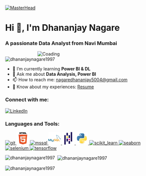 <!DOCTYPE html>
<html lang="en">
<head>
  <meta charset="UTF-8">
  <meta name="viewport" content="width=device-width, initial-scale=1.0">
</head>
<body>

  <a href="https://rishavchanda.io">
    <img src="https://images.yourstory.com/cs/2/96eabe90392211eb93f18319e8c07a74/DATAANALYTICS-1686234812978.png?fm=png&auto=format" alt="MasterHead">
  </a>

  <h1>Hi 👋, I'm Dhananjay Nagare</h1>
  <h3>A passionate Data Analyst from Navi Mumbai</h3>

  <img align="right" alt="Coading" width="400" src="https://www.vhv.rs/dpng/d/556-5569473_19-analyst-clipart-data-entry-operator-free-clip.png">

  <p align="left">
    <img src="https://komarev.com/ghpvc/?username=dhananjaynagare1997&label=Profile%20views&color=0e75b6&style=flat" alt="dhananjaynagare1997" />
  </p>

  <ul>
    <li>🌱 I’m currently learning <strong>Power BI & DL</strong></li>
    <li>💬 Ask me about <strong>Data Analysis, Power BI</strong></li>
    <li>📫 How to reach me: <a href="mailto:nagaredhananjay5004@gmail.com">nagaredhananjay5004@gmail.com</a></li>
    <li>📄 Know about my experiences: 
      <a href="https://github.com/DhananjayNagare1997/Certifications/blob/main/Dhananjay%20Nagare%20Data%20Analyst.pdf" target="_blank">Resume</a>
    </li>
  </ul>

  <h3>Connect with me:</h3>
  <p align="left">
    <a href="https://www.linkedin.com/in/jay27" target="_blank">
      <img align="center" src="https://raw.githubusercontent.com/rahuldkjain/github-profile-readme-generator/master/src/images/icons/Social/linked-in-alt.svg" alt="LinkedIn" height="30" width="40" />
    </a>
  </p>

  <h3>Languages and Tools:</h3>
  <p align="left">
    <a href="https://git-scm.com/" target="_blank">
      <img src="https://www.vectorlogo.zone/logos/git-scm/git-scm-icon.svg" alt="git" width="40" height="40"/>
    </a>
    <a href="https://www.w3.org/html/" target="_blank">
      <img src="https://raw.githubusercontent.com/devicons/devicon/master/icons/html5/html5-original-wordmark.svg" alt="html5" width="40" height="40"/>
    </a>
    <a href="https://www.microsoft.com/en-us/sql-server" target="_blank">
      <img src="https://www.svgrepo.com/show/303229/microsoft-sql-server-logo.svg" alt="mssql" width="40" height="40"/>
    </a>
    <a href="https://www.mysql.com/" target="_blank">
      <img src="https://raw.githubusercontent.com/devicons/devicon/master/icons/mysql/mysql-original-wordmark.svg" alt="mysql" width="40" height="40"/>
    </a>
    <a href="https://pandas.pydata.org/" target="_blank">
      <img src="https://raw.githubusercontent.com/devicons/devicon/2ae2a900d2f041da66e950e4d48052658d850630/icons/pandas/pandas-original.svg" alt="pandas" width="40" height="40"/>
    </a>
    <a href="https://www.python.org" target="_blank">
      <img src="https://raw.githubusercontent.com/devicons/devicon/master/icons/python/python-original.svg" alt="python" width="40" height="40"/>
    </a>
    <a href="https://scikit-learn.org/" target="_blank">
      <img src="https://upload.wikimedia.org/wikipedia/commons/0/05/Scikit_learn_logo_small.svg" alt="scikit_learn" width="40" height="40"/>
    </a>
    <a href="https://seaborn.pydata.org/" target="_blank">
      <img src="https://seaborn.pydata.org/_images/logo-mark-lightbg.svg" alt="seaborn" width="40" height="40"/>
    </a>
    <a href="https://www.selenium.dev" target="_blank">
      <img src="https://raw.githubusercontent.com/detain/svg-logos/780f25886640cef088af994181646db2f6b1a3f8/svg/selenium-logo.svg" alt="selenium" width="40" height="40"/>
    </a>
    <a href="https://www.tensorflow.org" target="_blank">
      <img src="https://www.vectorlogo.zone/logos/tensorflow/tensorflow-icon.svg" alt="tensorflow" width="40" height="40"/>
    </a>
  </p>

  <p>
    <img align="left" src="https://github-readme-stats.vercel.app/api/top-langs?username=dhananjaynagare1997&show_icons=true&locale=en&layout=compact" alt="dhananjaynagare1997" />
  </p>

  <p>&nbsp;
    <img align="center" src="https://github-readme-stats.vercel.app/api?username=dhananjaynagare1997&show_icons=true&locale=en" alt="dhananjaynagare1997" />
  </p>

  <p>
    <img align="center" src="https://github-readme-streak-stats.herokuapp.com/?user=dhananjaynagare1997&" alt="dhananjaynagare1997" />
  </p>

</body>
</html>
